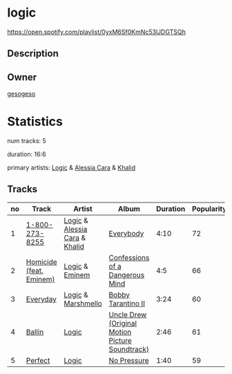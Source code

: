 # logic
https://open.spotify.com/playlist/0yxM6Sf0KmNc53lJDGTSQh

## Description


## Owner
[gesogeso](https://open.spotify.com/user/llc1xxsoknqgh69956sifvyi5)

# Statistics
num tracks: 5

duration: 16:6

primary artists: [Logic](https://open.spotify.com/artist/4xRYI6VqpkE3UwrDrAZL8L) & [Alessia Cara](https://open.spotify.com/artist/2wUjUUtkb5lvLKcGKsKqsR) & [Khalid](https://open.spotify.com/artist/6LuN9FCkKOj5PcnpouEgny)

## Tracks
| no | Track | Artist | Album | Duration | Popularity |
| -- | ----- | ------ | ----- | -------- | ---------- |
| 1 | [1-800-273-8255](https://open.spotify.com/track/5tz69p7tJuGPeMGwNTxYuV) | [Logic](https://open.spotify.com/artist/4xRYI6VqpkE3UwrDrAZL8L) & [Alessia Cara](https://open.spotify.com/artist/2wUjUUtkb5lvLKcGKsKqsR) & [Khalid](https://open.spotify.com/artist/6LuN9FCkKOj5PcnpouEgny) | [Everybody](https://open.spotify.com/album/1HiN2YXZcc3EjmVZ4WjfBk) | 4:10 | 72 |
| 2 | [Homicide (feat. Eminem)](https://open.spotify.com/track/7M2tXmeS15NAzEn7ABFeBg) | [Logic](https://open.spotify.com/artist/4xRYI6VqpkE3UwrDrAZL8L) & [Eminem](https://open.spotify.com/artist/7dGJo4pcD2V6oG8kP0tJRR) | [Confessions of a Dangerous Mind](https://open.spotify.com/album/0XLwImzaZEtqHE4NHAepDz) | 4:5 | 66 |
| 3 | [Everyday](https://open.spotify.com/track/4EAV2cKiqKP5UPZmY6dejk) | [Logic](https://open.spotify.com/artist/4xRYI6VqpkE3UwrDrAZL8L) & [Marshmello](https://open.spotify.com/artist/64KEffDW9EtZ1y2vBYgq8T) | [Bobby Tarantino II](https://open.spotify.com/album/4F87p1aiFwHeU4uu65MaPV) | 3:24 | 60 |
| 4 | [Ballin](https://open.spotify.com/track/17N5FdRwJuv3UXQ7MHnbhF) | [Logic](https://open.spotify.com/artist/4xRYI6VqpkE3UwrDrAZL8L) | [Uncle Drew (Original Motion Picture Soundtrack)](https://open.spotify.com/album/4tedCRHFkPOlzi6HR54tqd) | 2:46 | 61 |
| 5 | [Perfect](https://open.spotify.com/track/5jbDih9bLGmI8ycUKkN5XA) | [Logic](https://open.spotify.com/artist/4xRYI6VqpkE3UwrDrAZL8L) | [No Pressure](https://open.spotify.com/album/5pF05wJrbrIvqunE41vWP8) | 1:40 | 59 |
        
